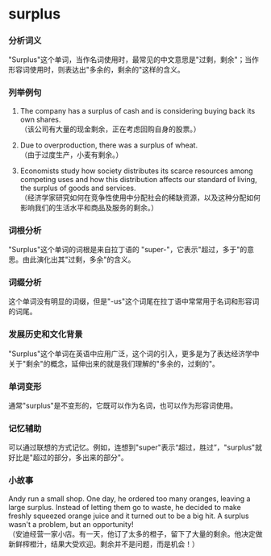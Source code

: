 # surplus

### 分析词义

  

"Surplus"这个单词，当作名词使用时，最常见的中文意思是"过剩，剩余"；当作形容词使用时，则表达出"多余的，剩余的"这样的含义。

  

### 列举例句

  

1.  The company has a surplus of cash and is considering buying back its own shares.  
    （该公司有大量的现金剩余，正在考虑回购自身的股票。）
    
      
    
2.  Due to overproduction, there was a surplus of wheat.  
    （由于过度生产，小麦有剩余。）
    
      
    
3.  Economists study how society distributes its scarce resources among competing uses and how this distribution affects our standard of living, the surplus of goods and services.  
    （经济学家研究如何在竞争性使用中分配社会的稀缺资源，以及这种分配如何影响我们的生活水平和商品及服务的剩余。）
    
      
    

  

### 词根分析

  

"Surplus"这个单词的词根是来自拉丁语的 "super-"，它表示"超过，多于"的意思。由此演化出其"过剩，多余"的含义。

  

### 词缀分析

  

这个单词没有明显的词缀，但是"-us"这个词尾在拉丁语中常常用于名词和形容词的词尾。

  

### 发展历史和文化背景

  

"Surplus"这个单词在英语中应用广泛，这个词的引入，更多是为了表达经济学中关于"剩余"的概念，延伸出来的就是我们理解的"多余的，过剩的"。

  

### 单词变形

  

通常"surplus"是不变形的，它既可以作为名词，也可以作为形容词使用。

  

### 记忆辅助

  

可以通过联想的方式记忆。例如，连想到"super"表示“超过，胜过”，"surplus"就好比是"超过的部分，多出来的部分"。

  

### 小故事

  

Andy run a small shop. One day, he ordered too many oranges, leaving a large surplus. Instead of letting them go to waste, he decided to make freshly squeezed orange juice and it turned out to be a big hit. A surplus wasn't a problem, but an opportunity!  
（安迪经营一家小店。有一天，他订了太多的橙子，留下了大量的剩余。他决定做新鲜榨橙汁，结果大受欢迎。剩余并不是问题，而是机会！）
